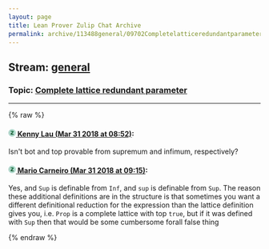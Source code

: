 ```yaml
---
layout: page
title: Lean Prover Zulip Chat Archive 
permalink: archive/113488general/09702Completelatticeredundantparameter.html
---
```


## Stream: [general](index.html)
### Topic: [Complete lattice redundant parameter](09702Completelatticeredundantparameter.html)

---


{% raw %}
#### [![Click to go to Zulip](../../assets/img/zulip2.png) Kenny Lau (Mar 31 2018 at 08:52)](https://leanprover.zulipchat.com/#narrow/stream/113488-general/topic/Complete%20lattice%20redundant%20parameter/near/124445675):
Isn't bot and top provable from supremum and infimum, respectively?

#### [![Click to go to Zulip](../../assets/img/zulip2.png) Mario Carneiro (Mar 31 2018 at 09:15)](https://leanprover.zulipchat.com/#narrow/stream/113488-general/topic/Complete%20lattice%20redundant%20parameter/near/124446222):
Yes, and `Sup` is definable from `Inf`, and `sup` is definable from `Sup`. The reason these additional definitions are in the structure is that sometimes you want a different definitional reduction for the expression than the lattice definition gives you, i.e. `Prop` is a complete lattice with top `true`, but if it was defined with `Sup` then that would be some cumbersome forall false thing


{% endraw %}

